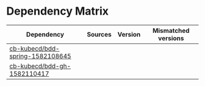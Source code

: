 # Dependency Matrix

Dependency | Sources | Version | Mismatched versions
---------- | ------- | ------- | -------------------
[cb-kubecd/bdd-spring-1582108645](https://github.com/cb-kubecd/bdd-spring-1582108645.git) |  | []() | 
[cb-kubecd/bdd-gh-1582110417](https://github.com/cb-kubecd/bdd-gh-1582110417.git) |  | []() | 
